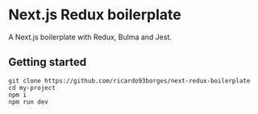 # Next.js Redux boilerplate
A Next.js boilerplate with Redux, Bulma and Jest.


## Getting started
```
git clone https://github.com/ricardo93borges/next-redux-boilerplate
cd my-project
npm i
npm run dev
```

